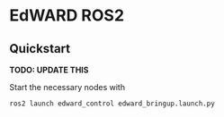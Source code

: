 # EdWARD ROS2

## Quickstart
**TODO: UPDATE THIS**

Start the necessary nodes with 
```
ros2 launch edward_control edward_bringup.launch.py
```
